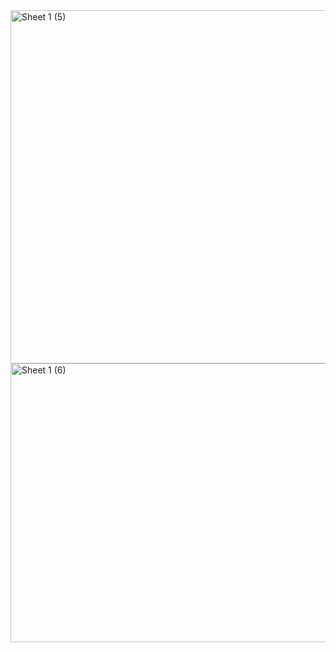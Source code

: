 <img width="743" height="565" alt="Sheet 1 (5)" src="https://github.com/user-attachments/assets/472a1897-b50e-4115-9d8c-69163e2759e3" />

<img width="945" height="446" alt="Sheet 1 (6)" src="https://github.com/user-attachments/assets/74c3d273-921e-429b-bfa6-941281942b61" />
